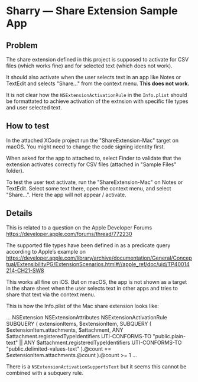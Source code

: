 # Sharry — Share Extension Sample App

## Problem

The share extension defined in this project is supposed to activate for CSV files (which works fine) and for selected text (which does not work).

It should also activate when the user selects text in an app like Notes or TextEdit 
and selects "Share…" from the context menu.
**This does not work.**

It is not clear how the `NSExtensionActivationRule` in the `Info.plist` should be formattated 
to achieve activation of the extnsion with specific file types and user selected text.


## How to test

In the attached XCode project run the "ShareExtension-Mac" target on macOS.
You might need to change the code signing identity first.

When asked for the app to attached to, select Finder to validate that the extension activates
correctly for CSV files (attached in "Sample Files" folder).

To test the user text activate, run the "ShareExtension-Mac" on Notes or TextEdit.
Select some text there, open the context menu, and select "Share…".
Here the app will not appear / activate.



## Details
This is related to a question on the Apple Developer Forums
https://developer.apple.com/forums/thread/772230


The supported file types have been defined in as a predicate query according to Apple’s example on
https://developer.apple.com/library/archive/documentation/General/Conceptual/ExtensibilityPG/ExtensionScenarios.html#//apple_ref/doc/uid/TP40014214-CH21-SW8

This works all fine on iOS. But on macOS, the app is not shown as a target in the share sheet when the user selects text in other apps and tries to share that text via the context menu.

This is how the Info.plist of the Mac share extension looks like:


...
<plist version="1.0">
<dict>
	<key>NSExtension</key>
	<dict>
		<key>NSExtensionAttributes</key>
		<dict>
			<key>NSExtensionActivationRule</key>
			<string>SUBQUERY (
    extensionItems,
    $extensionItem,
    SUBQUERY (
        $extensionItem.attachments,
        $attachment,
        ANY $attachment.registeredTypeIdentifiers UTI-CONFORMS-TO "public.plain-text" ||
        ANY $attachment.registeredTypeIdentifiers UTI-CONFORMS-TO "public.delimited-values-text"
    ).@count == $extensionItem.attachments.@count
).@count &gt;= 1</string>
	</dict>
	...
</dict>
</plist>

There is a `NSExtensionActivationSupportsText` but it seems this cannot be combined with a subquery rule.
